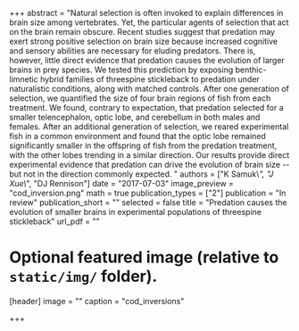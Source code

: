 +++
abstract = "Natural selection is often invoked to explain differences in brain size among vertebrates. Yet, the particular agents of selection that act on the brain remain obscure. Recent studies suggest that predation may exert strong positive selection on brain size because increased cognitive and sensory abilities are necessary for eluding predators. There is, however, little direct evidence that predation causes the evolution of larger brains in prey species. We tested this prediction by exposing benthic-limnetic hybrid families of threespine stickleback to predation under naturalistic conditions, along with matched controls. After one generation of selection, we quantified the size of four brain regions of fish from each treatment. We found, contrary to expectation, that predation selected for a smaller telencephalon, optic lobe, and cerebellum in both males and females. After an additional generation of selection, we reared experimental fish in a common environment and found that the optic lobe remained significantly smaller in the offspring of fish from the predation treatment, with the other lobes trending in a similar direction. Our results provide direct experimental evidence that predation can drive the evolution of brain size -- but not in the direction commonly expected. "
authors = ["K Samuk\\*", "J Xue\\*", "DJ Rennison"]
date = "2017-07-03"
image_preview = "cod_inversion.png"
math = true
publication_types = ["2"]
publication = "In review"
publication_short = ""
selected = false
title = "Predation causes the evolution of smaller brains in experimental populations of threespine stickleback"
url_pdf = ""

# Optional featured image (relative to `static/img/` folder).
[header]
image = ""
caption = "cod_inversions"

+++